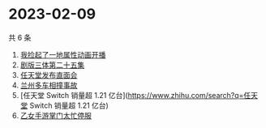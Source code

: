 # 2023-02-09

共 6 条

<!-- BEGIN -->
<!-- 最后更新时间 Thu Feb 09 2023 17:12:31 GMT+0800 (China Standard Time) -->

1. [我捡起了一地属性动画开播](https://www.zhihu.com/search?q=我捡起了一地属性动画开播)
1. [剧版三体第二十五集](https://www.zhihu.com/search?q=剧版三体第二十五集)
1. [任天堂发布直面会](https://www.zhihu.com/search?q=任天堂发布直面会)
1. [兰州多车相撞事故](https://www.zhihu.com/search?q=兰州多车相撞事故)
1. [任天堂 Switch 销量超 1.21 亿台](https://www.zhihu.com/search?q=任天堂 Switch
   销量超 1.21 亿台)
1. [乙女手游掌门太忙停服](https://www.zhihu.com/search?q=乙女手游掌门太忙停服)

<!-- END -->
